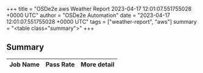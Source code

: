 +++
title = "OSDe2e aws Weather Report 2023-04-17 12:01:07.551755028 +0000 UTC"
author = "OSDe2e Automation"
date = "2023-04-17 12:01:07.551755028 +0000 UTC"
tags = ["weather-report", "aws"]
summary = "<table class=\"summary\"></table>"
+++
## Summary

| Job Name | Pass Rate | More detail |
|----------|-----------|-------------|





